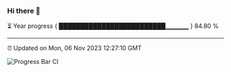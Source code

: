 ### Hi there 👋

⏳ Year progress { █████████████████████████▁▁▁▁▁ } 84.80 %

---

⏰ Updated on Mon, 06 Nov 2023 12:27:10 GMT

![Progress Bar CI](https://github.com/liununu/liununu/workflows/Progress%20Bar%20CI/badge.svg)
